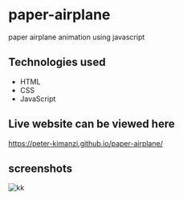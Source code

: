 # paper-airplane

paper airplane animation using javascript

## Technologies used
* HTML
* CSS
* JavaScript

## Live website can be viewed here

https://peter-kimanzi.github.io/paper-airplane/

## screenshots

![kk](https://user-images.githubusercontent.com/71552773/170862279-8721b5db-6d8a-44e9-b69f-1ce317e24096.PNG)

